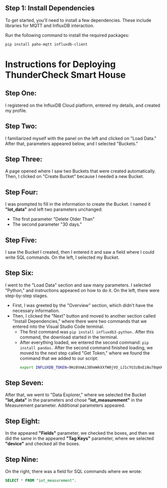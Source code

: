 ## Step 1: Install Dependencies

To get started, you'll need to install a few dependencies. These include libraries for MQTT and InfluxDB interaction.

Run the following command to install the required packages:

```bash
pip install paho-mqtt influxdb-client
```
# Instructions for Deploying ThunderCheck Smart House

## Step One:
I registered on the InfluxDB Cloud platform, entered my details, and created my profile.

## Step Two:
I familiarized myself with the panel on the left and clicked on "Load Data." After that, parameters appeared below, and I selected "Buckets."

## Step Three:
A page opened where I saw two Buckets that were created automatically. Then, I clicked on "Create Bucket" because I needed a new Bucket.

## Step Four:
I was prompted to fill in the information to create the Bucket. I named it **"Iot_data"** and left two parameters unchanged: 
- The first parameter "Delete Older Than"
- The second parameter "30 days."

## Step Five:
I saw the Bucket I created, then I entered it and saw a field where I could write SQL commands. On the left, I selected my Bucket.

## Step Six:
I went to the "Load Data" section and saw many parameters. I selected "Python," and instructions appeared on how to do it. On the left, there were step-by-step stages. 
- First, I was greeted by the "Overview" section, which didn't have the necessary information.  
- Then, I clicked the "Next" button and moved to another section called "Install Dependencies," where there were two commands that we entered into the Visual Studio Code terminal.
  - The first command was `pip install influxdb3-python.` After this command, the download started in the terminal.
  - After everything loaded, we entered the second command: `pip install pandas.` After the second command finished loading, we moved to the next step called "Get Token," where we found the command that we added to our script:
    ```bash
    export INFLUXDB_TOKEN=9Hz8VmAi38hmWkXXfW0jVO_iJ1cYU3zBxEiNu78qmX-oMvmVggo5uoBPs1rNxzZCSZRP79Ch4eTb0DQI-deyuQ==
    ```

## Step Seven:
After that, we went to "Data Explorer," where we selected the Bucket **"Iot_data"** in the parameters and chose **"iot_measurement"** in the Measurement parameter. Additional parameters appeared.

## Step Eight:
In the appeared **"Fields"** parameter, we checked the boxes, and then we did the same in the appeared **"Tag Keys"** parameter, where we selected **"device"** and checked all the boxes.

## Step Nine:
On the right, there was a field for SQL commands where we wrote:
```sql
SELECT * FROM "iot_measurement".
